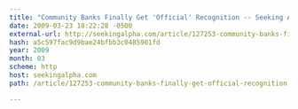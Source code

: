 ```yaml
---
title: "Community Banks Finally Get 'Official' Recognition -- Seeking Alpha"
date: 2009-03-23 18:22:28 -0500
external-url: http://seekingalpha.com/article/127253-community-banks-finally-get-official-recognition
hash: a5c597fac9d9bae24bfbb3c0485901fd
year: 2009
month: 03
scheme: http
host: seekingalpha.com
path: /article/127253-community-banks-finally-get-official-recognition

---
```



